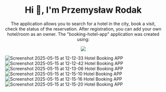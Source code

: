 <h1 align="center">Hi 👋, I'm Przemysław Rodak</h1>
<p align="center">The application allows you to search for a hotel in the city, book a visit, check the status of the reservation. After registration, you can add your own hotel/room as an owner. The "booking-hotel-app" application was created using:</p>

<div align="center">
  <p align="center">
  <a href="https://skillicons.dev">
    <img src="https://skillicons.dev/icons?i=react,js,tailwind" />
  </a>
</p>
</div>



![Screenshot 2025-05-15 at 12-12-33 Hotel Booking APP](https://github.com/user-attachments/assets/73455c50-5a03-489c-9a73-dd5ef14a2038)
![Screenshot 2025-05-15 at 12-12-42 Hotel Booking APP](https://github.com/user-attachments/assets/435caa22-530d-4ac9-8a76-ca26216e5657)
![Screenshot 2025-05-15 at 12-13-06 Hotel Booking APP](https://github.com/user-attachments/assets/dbcdd164-51a2-44f7-b56f-97a94e26ecce)
![Screenshot 2025-05-15 at 12-15-10 Hotel Booking APP](https://github.com/user-attachments/assets/49638c5e-fad2-4c02-8475-2b9f5e9230cc)
![Screenshot 2025-05-15 at 12-15-16 Hotel Booking APP](https://github.com/user-attachments/assets/2766fdd6-ca01-4e20-98d5-124c0ee53990)
![Screenshot 2025-05-15 at 12-15-20 Hotel Booking APP](https://github.com/user-attachments/assets/6e0f2bc7-49d7-49b0-b0f8-5908c5c8850f)
